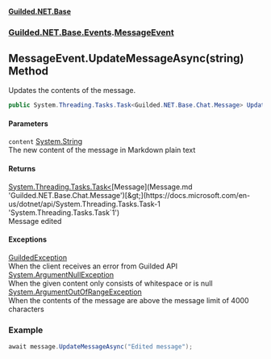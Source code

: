 #### [Guilded.NET.Base](Guilded_NET_Base.md 'Guilded.NET.Base')
### [Guilded.NET.Base.Events](Guilded_NET_Base.md#Guilded_NET_Base_Events 'Guilded.NET.Base.Events').[MessageEvent](MessageEvent.md 'Guilded.NET.Base.Events.MessageEvent')
## MessageEvent.UpdateMessageAsync(string) Method
Updates the contents of the message.  
```csharp
public System.Threading.Tasks.Task<Guilded.NET.Base.Chat.Message> UpdateMessageAsync(string content);
```
#### Parameters
<a name='Guilded_NET_Base_Events_MessageEvent_UpdateMessageAsync(string)_content'></a>
`content` [System.String](https://docs.microsoft.com/en-us/dotnet/api/System.String 'System.String')  
The new content of the message in Markdown plain text
  
#### Returns
[System.Threading.Tasks.Task&lt;](https://docs.microsoft.com/en-us/dotnet/api/System.Threading.Tasks.Task-1 'System.Threading.Tasks.Task`1')[Message](Message.md 'Guilded.NET.Base.Chat.Message')[&gt;](https://docs.microsoft.com/en-us/dotnet/api/System.Threading.Tasks.Task-1 'System.Threading.Tasks.Task`1')  
Message edited
#### Exceptions
[GuildedException](GuildedException.md 'Guilded.NET.Base.GuildedException')  
When the client receives an error from Guilded API
[System.ArgumentNullException](https://docs.microsoft.com/en-us/dotnet/api/System.ArgumentNullException 'System.ArgumentNullException')  
When the given content only consists of whitespace or is null
[System.ArgumentOutOfRangeException](https://docs.microsoft.com/en-us/dotnet/api/System.ArgumentOutOfRangeException 'System.ArgumentOutOfRangeException')  
When the contents of the message are above the message limit of 4000 characters
### Example
```csharp
await message.UpdateMessageAsync("Edited message");  
```
